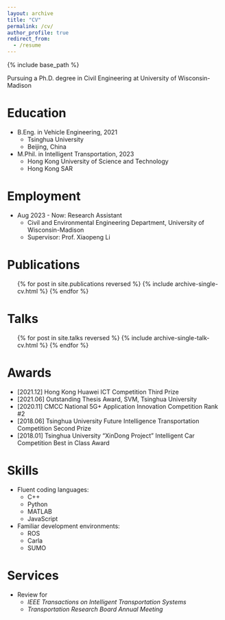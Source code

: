 ```yaml
---
layout: archive
title: "CV"
permalink: /cv/
author_profile: true
redirect_from:
  - /resume
---
```


{% include base_path %}

Pursuing a Ph.D. degree in Civil Engineering at University of Wisconsin-Madison

Education
======
* B.Eng. in Vehicle Engineering, 2021
  * Tsinghua University
  * Beijing, China
* M.Phil. in Intelligent Transportation, 2023
  * Hong Kong University of Science and Technology
  * Hong Kong SAR

Employment
======
* Aug 2023 - Now: Research Assistant
  * Civil and Environmental Engineering Department, University of Wisconsin-Madison
  * Supervisor: Prof. Xiaopeng Li

Publications
======
  <ul>{% for post in site.publications reversed %}
    {% include archive-single-cv.html %}
  {% endfor %}</ul>
  
Talks
======
  <ul>{% for post in site.talks reversed %}
    {% include archive-single-talk-cv.html %}
  {% endfor %}</ul>
  
<!-- Teaching
======
  <ul>{% for post in site.teaching %}
    {% include archive-single-cv.html %}
  {% endfor %}</ul> -->

Awards
======
* \[2021.12\]   Hong Kong Huawei ICT Competition Third Prize
* \[2021.06\]   Outstanding Thesis Award, SVM, Tsinghua University
* \[2020.11\]   CMCC National 5G+ Application Innovation Competition Rank #2
* \[2018.06\]   Tsinghua University Future Intelligence Transportation Competition Second Prize
* \[2018.01\]   Tsinghua University “XinDong Project” Intelligent Car Competition Best in Class Award

Skills
======
* Fluent coding languages:
  * C++
  * Python
  * MATLAB
  * JavaScript
* Familiar development environments:
  * ROS
  * Carla
  * SUMO
  
Services
======
* Review for 
  * *IEEE Transactions on Intelligent Transportation Systems*
  * *Transportation Research Board Annual Meeting*
